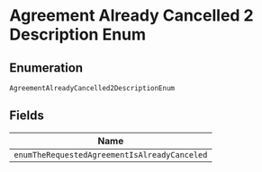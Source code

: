 
# Agreement Already Cancelled 2 Description Enum

## Enumeration

`AgreementAlreadyCancelled2DescriptionEnum`

## Fields

| Name |
|  --- |
| `enumTheRequestedAgreementIsAlreadyCanceled` |

